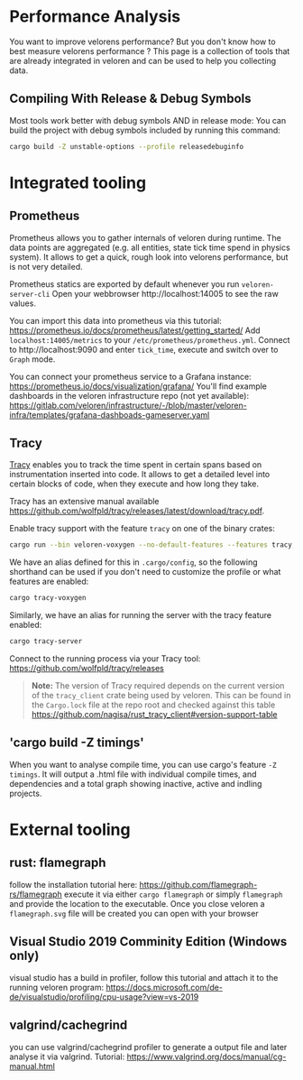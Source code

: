 # Performance Analysis

You want to improve velorens performance?
But you don't know how to best measure velorens performance ?
This page is a collection of tools that are already integrated in veloren and can be used to help you collecting data.

## Compiling With Release & Debug Symbols

Most tools work better with debug symbols AND in release mode:
You can build the project with debug symbols included by running this command:

```bash
cargo build -Z unstable-options --profile releasedebuginfo
```

# Integrated tooling

## Prometheus

Prometheus allows you to gather internals of veloren during runtime. The data points are aggregated (e.g. all entities, state tick time spend in physics system).
It allows to get a quick, rough look into velorens performance, but is not very detailed.

Prometheus statics are exported by default whenever you run `veloren-server-cli`
Open your webbrowser http://localhost:14005 to see the raw values.

You can import this data into prometheus via this tutorial: <https://prometheus.io/docs/prometheus/latest/getting_started/>
Add `localhost:14005/metrics` to your `/etc/prometheus/prometheus.yml`.
Connect to http://localhost:9090 and enter `tick_time`, execute and switch over to `Graph` mode.

You can connect your prometheus service to a Grafana instance: <https://prometheus.io/docs/visualization/grafana/>
You'll find example dashboards in the veloren infrastructure repo (not yet available): <https://gitlab.com/veloren/infrastructure/-/blob/master/veloren-infra/templates/grafana-dashboads-gameserver.yaml>

## Tracy

[Tracy](https://github.com/wolfpld/tracy) enables you to track the time spent in certain spans based
on instrumentation inserted into code. It allows to get a detailed level into certain blocks of
code, when they execute and how long they take.

Tracy has an extensive manual available
<https://github.com/wolfpld/tracy/releases/latest/download/tracy.pdf>.

Enable tracy support with the feature `tracy` on one of the binary crates:
```bash
cargo run --bin veloren-voxygen --no-default-features --features tracy,simd,egui-ui,shaderc-from-source --profile no_overflow"
```
We have an alias defined for this in `.cargo/config`, so the following shorthand can be used if you
don't need to customize the profile or what features are enabled:
```bash
cargo tracy-voxygen
```
Similarly, we have an alias for running the server with the tracy feature enabled:
```bash
cargo tracy-server
```

Connect to the running process via your Tracy tool: <https://github.com/wolfpld/tracy/releases>

> **Note:** The version of Tracy required depends on the current version of the `tracy_client`
> crate being used by veloren. This can be found in the `Cargo.lock` file at the repo root and
> checked against this table <https://github.com/nagisa/rust_tracy_client#version-support-table>      

<!---
TODO: section on compiling Tracy (multiple platforms!)
TODO: section on instrumenting code and the relevant macros defined in common_base 
-->

## 'cargo build -Z timings'

When you want to analyse compile time, you can use cargo's feature `-Z timings`. It will output a
.html file with individual compile times, and dependencies and a total graph showing inactive,
active and indling projects.

# External tooling

## rust: flamegraph

follow the installation tutorial here: <https://github.com/flamegraph-rs/flamegraph>
execute it via either `cargo flamegraph` or simply `flamegraph` and provide the location to the executable.
Once you close veloren a `flamegraph.svg` file will be created you can open with your browser

## Visual Studio 2019 Comminity Edition (Windows only)

visual studio has a build in profiler, follow this tutorial and attach it to the running veloren program:
<https://docs.microsoft.com/de-de/visualstudio/profiling/cpu-usage?view=vs-2019>

## valgrind/cachegrind

you can use valgrind/cachegrind profiler to generate a output file and later analyse it via valgrind.
Tutorial: <https://www.valgrind.org/docs/manual/cg-manual.html>

<!--- TODO: highlight Hotspot and Heaptrack -->
